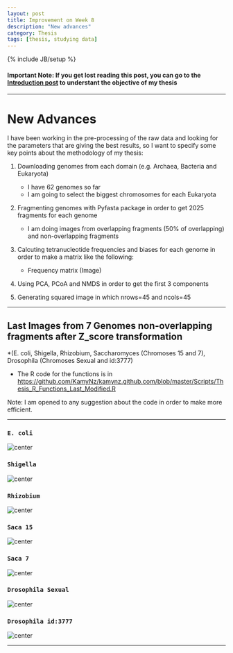 ```yaml
---
layout: post
title: Improvement on Week 8
description: "New advances"
category: Thesis
tags: [thesis, studying data]
---
```


{% include JB/setup %}

#### Important Note: If you get lost reading this post, you can go to the [Introduction post](http://kamynz.github.io/thesis/2015/07/30/Introduction-of-Thesis/) to understant the objective of my thesis

------

# New Advances

I have been working in the pre-processing of the raw data and looking for the parameters that are giving the best results, so I
want to specify some key points about the methodology of my thesis:

1. Downloading genomes from each domain (e.g. Archaea, Bacteria and Eukaryota)

    * I have 62 genomes so far
    * I am going to select the biggest chromosomes for each Eukaryota

2. Fragmenting genomes with Pyfasta package in order to get 2025 fragments for each genome

    * I am doing images from overlapping fragments (50% of overlapping) and non-overlapping fragments

3. Calcuting tetranucleotide frequencies and biases for each genome in order to make a matrix like the following:

    * Frequency matrix (Image)

4. Using PCA, PCoA and NMDS in order to get the first 3 components

5. Generating squared image in which nrows=45 and ncols=45

------

## Last Images from 7 Genomes non-overlapping fragments after Z_score transformation

*(E. coli, Shigella, Rhizobium, Saccharomyces (Chromoses 15 and 7), Drosophila (Chromoses Sexual and id:3777)

* The R code for the functions is in https://github.com/KamyNz/kamynz.github.com/blob/master/Scripts/Thesis_R_Functions_Last_Modified.R

Note: I am opened to any suggestion about the code in order to make more efficient. 

------------

### ``E. coli``

![center](/Figs/Semana8/FREQ_Z_SCORE_TRANSFORMATION/Ecoli_Freq_Norm_Z_SCORE.png)

### ``Shigella``

![center](/Figs/Semana8/FREQ_Z_SCORE_TRANSFORMATION/Shigella_Freq_Norm_Z_SCORE.png)


### ``Rhizobium``

![center](/Figs/Semana8/FREQ_Z_SCORE_TRANSFORMATION/Rhizo_Freq_Norm_Z_SCORE.png)

### ``Saca 15``

![center](/Figs/Semana8/FREQ_Z_SCORE_TRANSFORMATION/Saca15_Freq_Norm_Z_SCORE.png)

### ``Saca 7``

![center](/Figs/Semana8/FREQ_Z_SCORE_TRANSFORMATION/Saca7_Freq_Norm_Z_SCORE.png)

### ``Drosophila Sexual``

![center](/Figs/Semana8/FREQ_Z_SCORE_TRANSFORMATION/DrosoSexual_Freq_Norm_Z_SCORE.png)

### ``Drosophila id:3777``

![center](/Figs/Semana8/FREQ_Z_SCORE_TRANSFORMATION/Droso3777_Freq_Norm_Z_SCORE.png)

------
